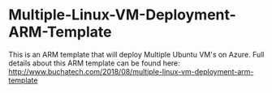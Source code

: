 # Multiple-Linux-VM-Deployment-ARM-Template
This is an ARM template that will deploy Multiple Ubuntu VM's on Azure. Full details about this ARM template can be found here: http://www.buchatech.com/2018/08/multiple-linux-vm-deployment-arm-template
